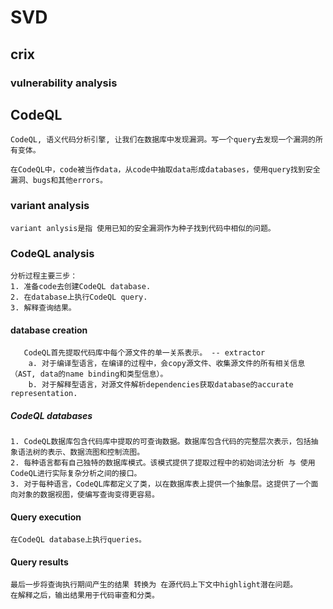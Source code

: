 # SVD
## crix
### vulnerability analysis
## CodeQL
	CodeQL, 语义代码分析引擎, 让我们在数据库中发现漏洞。写一个query去发现一个漏洞的所有变体。
	
	在CodeQL中，code被当作data，从code中抽取data形成databases，使用query找到安全漏洞、bugs和其他errors。
### variant analysis
	variant anlysis是指 使用已知的安全漏洞作为种子找到代码中相似的问题。
### CodeQL analysis
	分析过程主要三步：
	1. 准备code去创建CodeQL database.
	2. 在database上执行CodeQL query.
	3. 解释查询结果。
#### database creation
	   CodeQL首先提取代码库中每个源文件的单一关系表示。 -- extractor
		a. 对于编译型语言，在编译的过程中，会copy源文件、收集源文件的所有相关信息（AST, data的name binding和类型信息）。
		b. 对于解释型语言，对源文件解析dependencies获取database的accurate representation.
##### CodeQL databases
	1. CodeQL数据库包含代码库中提取的可查询数据。数据库包含代码的完整层次表示，包括抽象语法树的表示、数据流图和控制流图。
	2. 每种语言都有自己独特的数据库模式。该模式提供了提取过程中的初始词法分析 与 使用CodeQL进行实际复杂分析之间的接口。
	3. 对于每种语言，CodeQL库都定义了类，以在数据库表上提供一个抽象层。这提供了一个面向对象的数据视图，使编写查询变得更容易。
#### Query execution
	在CodeQL database上执行queries。
#### Query results
	最后一步将查询执行期间产生的结果 转换为 在源代码上下文中highlight潜在问题。
	在解释之后，输出结果用于代码审查和分类。